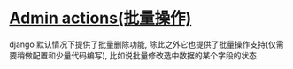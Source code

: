 # [Admin actions(批量操作)](https://docs.djangoproject.com/en/3.1/ref/contrib/admin/actions/#admin-actions)
django 默认情况下提供了批量删除功能, 除此之外它也提供了批量操作支持(仅需要稍做配置和少量代码编写), 比如说批量修改选中数据的某个字段的状态.
